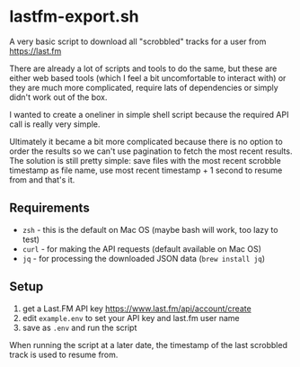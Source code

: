 # lastfm-export.sh

A very basic script to download all "scrobbled" tracks for a user from <https://last.fm>

There are already a lot of scripts and tools to do the same, but these are either
web based tools (which I feel a bit uncomfortable to interact with) or they are much
more complicated, require lats of dependencies or simply didn't work out of the box.

I wanted to create a oneliner in simple shell script because the required API call is
really very simple.

Ultimately it became a bit more complicated because there is no option to order the results
so we can't use pagination to fetch the most recent results.
The solution is still pretty simple: save files with the most recent scrobble timestamp as
file name, use most recent timestamp + 1 second to resume from and that's it.

## Requirements

- `zsh` - this is the default on Mac OS (maybe bash will work, too lazy to test)
- `curl` - for making the API requests (default available on Mac OS)
- `jq` - for processing the downloaded JSON data (`brew install jq`)

## Setup

1. get a Last.FM API key <https://www.last.fm/api/account/create>
2. edit `example.env` to set your API key and last.fm user name
3. save as `.env` and run the script

When running the script at a later date, the timestamp of the last scrobbled track
is used to resume from.
